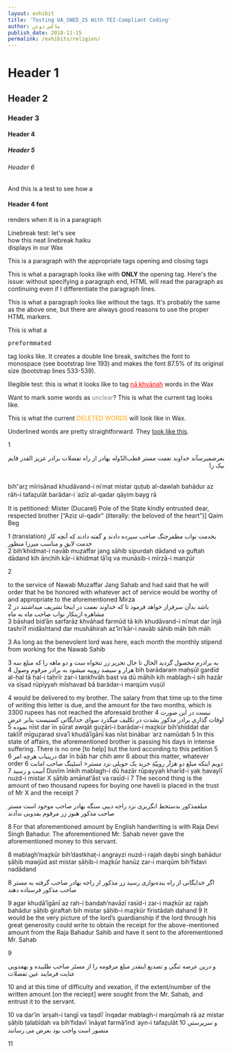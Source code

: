 ```yaml
---
layout: exhibit
title: 'Testing UA_SNED_25 With TEI-Compliant Coding'
author: ماكس دوغن
publish_date: 2018-11-15
permalink: /exhibits/religion/
---
```


<h1>Header 1</h1>

<h2>Header 2</h2>

<h3>Header 3</h3>

<h4>Header 4</h4>

<h5>Header 5</h5>

<h6>Header 6</h6>



<p>And this is a test to see how a <h4>Header 4 font</h4> renders when it is in a paragraph</p>

<p>Linebreak test: let's see <br> how this neat linebreak haiku <br> displays in our Wax </p>

<p>This is a paragraph with the appropriate tags opening and closing tags</p>

<p>This is what a paragraph looks like with <b>ONLY</b> the opening tag. Here's the issue: without specifying a paragraph end, HTML will read the paragraph as continuing even if I differentiate the paragraph lines.

 This is what a paragraph looks like without the tags. It's probably the same as the above one, but there are always good reasons to use the proper HTML markers.

<p>This is what a <pre>preformmated</pre> tag looks like. It creates a double line break, switches the font to monospace (see bootstrap line 193) and makes the font 87.5% of its original size (bootstrap lines 533-539). </p>

<p>Illegible test: this is what it looks like to tag <span style="color:red"><u>nā khvānah</u></span> words in the Wax</p>

<p>Want to mark some words as <span style="color:gray">unclear</span>? This is what the current tag looks like.</p>

<p>This is what the current <span style="color:orange">DELETED WORDS</span> will look like in Wax.</p>

<p>Underlined words are pretty straightforward. They <u>look like this</u>.</p>


1
<br>
<p style="text-align:right;"> بعرضمیرسآند          خداوند نعمت مستر قطب‌الدّوله بهادر از راه تفضلات برادر عزیز القدر قایم بیک را </p><br/>
bih’ʿarz̤ mīrisānad khudāvand-i niʿmat mistar quṭub al-dawlah bahādur az rāh-i tafaz̤ulāt barādar-i ʿazīz al-qadar qāyim bayg rā <lb/>

It is petitioned:
Mister (Ducarel) Pole of the State kindly entrusted dear, respected brother [“Aziz ul-qadir" (literally: the beloved of the heart”)] Qaim Beg <lb/>
<lb/>

1 (translation)
<span style="direction:rtl">بخدمت نواب مظفرجنگ صاحب سپرده دادند و گفته دادند که آنچه کار خدمت لایق و مناسب میرزا منظور </span><br/>
2
bih’khidmat-i navāb muẓaffar jang sāhib sipurdah dādand va guftah dādand kih ānchih kār-i khidmat lāʾiq va munāsib-i mīrzā-i manẓūr <lb/>


2

to the service of Nawab Muzaffar Jang Sahab and  had said that he will order that he be honored with whatever act of service would be worthy of and appropriate to the aforementioned Mirza  
2
باشد  بدآن سرفراز  خواهد فرمود تا که خداوند نعمت در اینجا تشریف میداشتند در مشاهره ازینکار نواب صاحب ماه به ماه <lb/>  
3
bāshad bid’ān sarfarāz khvāhad farmūd tā kih khudāvand-i niʿmat dar īnjā tashrīf midāshtand dar mushāhirah az’īn’kār-i navāb sāhib māh bih māh <lb/>


3
As long as the benevolent lord was here,  each month the monthly stipend from working for the Nawab Sahib


3
به برادرم محصول گردید الحال تا حال تحریر زر تنخواه ست و دو ماھه را که مبلغ سه ھزار و سیصد روپیه میشود به برادر <unclear>مرقوم </unclear> وصول <lb/>
4
bih barādaram maḥṣūl gardīd al-ḥal tā ḥal-i taḥrīr zar-i tankhvāh bast va dū māhih kih mablagh-i sih hazār va sīṣad rūpiyyah mīshavad bā barādar-i marqūm vuṣūl <lb/>


4
would be delivered to my brother. The salary from that time up to the time of writing this letter is due, and the amount for the two months, which is 3300 rupees has not reached the aforesaid brother
4
نیست در این صورت اوقات گذاری برادر مذکور بشدت در تکلیف میگذرد سوای خدایگانی  کسنیست بنابر عرض نموده  <lb/>
5
nīst dar īn ṣūrat awqāt guẕāri-i barādar-i maẕkūr bih’shiddat dar taklīf mīguẕarad siva’ī khudāʾīgānī kas nīst binābar ʿarz namūdah  <lb/>
5
In this state of affairs, the aforementioned brother is passing his days in intense suffering. There is no one [to help] but the lord according to this petition
5
درینباب هرچه امر <lb/>
6
dar īn bāb har chih amr  <lb/>
6
about this matter, whatever order
6
دویم اینکه مبلغ دو ھزآر روپیّهَِ خريد یک حویلی نزد مستر< <unclear>اسٹینگ </unclear> صاحب امانت اَست و رسید  <lb/>
7
Duvīm īnkih mablagh-i dū hazār rūpayyah kharīd-i yak ḥavaylī nuzd-i mistar <unclear>X</unclear> ṣāḥib amānat’āst va rasīd-i <lb/>
7
The second thing is the amount of two thousand rupees for buying one haveli  is  placed in the trust of Mr X and the receipt
7





مبلغمذکور بدستخط انگریزی نزد راجه دیبی سنگه بهادر صاحب موجود است مستر صاحب مذکور هنوز زر مرقوم بفدویی ندآدند<lb/>


8
For that aforementioned amount by English handwriting is with Raja Devi Singh Bahadur. The aforementioned Mr. Sahab never gave the aforementioned money to this servant.


8
mablagh’maẕkūr bih’dastkhaṭ-i angrayzi nuzd-i rajah daybi singh bahādur ṣāḥib mawjūd ast mistar ṣāḥib-i maẕkūr hanūz zar-i marqūm bih’fidavi nadādand <lb/>


8
اگر خدایگانی از راه بنده‌نوازی رسید  زر مذکور از راجه بهادر صاحب گرفته به مستر صاحب مذکور فرستاده دهند<lb/>


9
agar khudā’īgānī az rah-i bandah′navāzī rasīd-i zar-i maẕkūr az rajah bahādur ṣāḥib giraftah bih mistar ṣāḥib-i maẕkūr firistādah dahand <lb/>
9
It would be the very picture of the lord’s guardianship if  the lord through his great generosity could write to obtain the receipt for the above-mentioned amount  from the Raja Bahadur Sahib and have it sent to the aforementioned Mr. Sahab


9



و درین  عرصه  تنگی و تصدیع  اینقدر مبلغ مرقومه را از مسٹر صاحب طلبیده و بهفدویی عنایت فرمایند عین تفضلات<lb/>   



10
and  at this time of difficulty and vexation,  if the extent/number of the written amount [on the reciept]  were sought from the Mr. Sahab, and  entrust it to the servant.

10
va dar′in ʿarṣah-i tangī va taṣdīʿ īnqadar mablagh-i marqūmah rā az mistar ṣāḥib ṭalabīdah va bih′fidavī ʿināyat farmā’īnd ʿayn-i tafaz̤ulāt <lb/>
10
و  سرپرستی متصور است واجب بود بعرض می رسانند <lb/>



11

